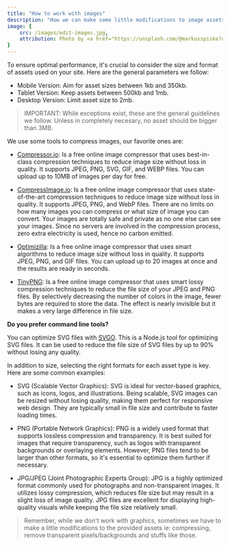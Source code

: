 ```yaml
---
title: "How to work with images"
description: "How we can make some little modifications to image assets."
image: {
    src: /images/edit-images.jpg,
    attribution: Photo by <a href="https://unsplash.com/@markusspiske?utm_source=unsplash&utm_medium=referral&utm_content=creditCopyText">Markus Spiske</a> on <a href="https://unsplash.com/images?utm_source=unsplash&utm_medium=referral&utm_content=creditCopyText">Unsplash</a>
}
---
```


To ensure optimal performance, it's crucial to consider the size and format of assets used on your site. Here are the general parameters we follow:

- Mobile Version: Aim for asset sizes between 1kb and 350kb.
- Tablet Version: Keep assets between 500kb and 1mb.
- Desktop Version: Limit asset size to 2mb.

>IMPORTANT: While exceptions exist, these are the general guidelines we follow. Unless in completely necesary, no asset should be bigger than 3MB.

We use some tools to compress images, our favorite ones are:

- <a href="https://compressor.io/" target="_blank">Compressor.io</a>: Is a free online image compressor that uses best-in-class compression techniques to reduce image size without loss in quality. It supports JPEG, PNG, SVG, GIF, and WEBP files. You can upload up to 10MB of images per day for free.

- <a href="https://compressimage.io/" target="_blank">CompressImage.io</a>: Is a free online image compressor that uses state-of-the-art compression techniques to reduce image size without loss in quality. It supports JPEG, PNG, and WebP files. There are no limits on how many images you can compress or what size of image you can convert. Your images are totally safe and private as no one else can see your images. Since no servers are involved in the compression process, zero extra electricity is used, hence no carbon emitted.

- <a href="https://imagecompressor.com/" target="_blank">Optimizilla</a>: Is a free online image compressor that uses smart algorithms to reduce image size without loss in quality. It supports JPEG, PNG, and GIF files. You can upload up to 20 images at once and the results are ready in seconds.

- <a href="https://tinypng.com/" target="_blank">TinyPNG</a>: Is a free online image compressor that uses smart lossy compression techniques to reduce the file size of your JPEG and PNG files. By selectively decreasing the number of colors in the image, fewer bytes are required to store the data. The effect is nearly invisible but it makes a very large difference in file size.

**Do you prefer command line tools?**

You can optimize SVG files with <a href="https://github.com/svg/svgo" target="_blank">SVGO</a>. This  is a Node.js tool for optimizing SVG files. It can be used to reduce the file size of SVG files by up to 90% without losing any quality.

In addition to size, selecting the right formats for each asset type is key. Here are some common examples:

- SVG (Scalable Vector Graphics): SVG is ideal for vector-based graphics, such as icons, logos, and illustrations. Being scalable, SVG images can be resized without losing quality, making them perfect for responsive web design. They are typically small in file size and contribute to faster loading times.

- PNG (Portable Network Graphics): PNG is a widely used format that supports lossless compression and transparency. It is best suited for images that require transparency, such as logos with transparent backgrounds or overlaying elements. However, PNG files tend to be larger than other formats, so it's essential to optimize them further if necessary.

- JPG/JPEG (Joint Photographic Experts Group): JPG is a highly optimized format commonly used for photographs and non-transparent images. It utilizes lossy compression, which reduces file size but may result in a slight loss of image quality. JPG files are excellent for displaying high-quality visuals while keeping the file size relatively small.

>Remember, while we don't work with graphics, sometimes we have to make a little modifications to the provided assets ie: compressing, remove transparent pixels/backgrounds and stuffs like those.